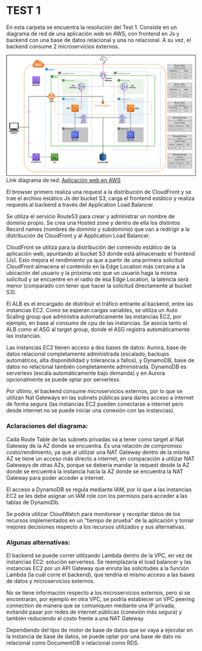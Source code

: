 # TEST 1

En esta carpeta se encuentra la resolución del Test 1.
Consiste en un diagrama de red de una aplicación web en AWS, con frontend en Js y backend con una base de datos relacional y una no relacional. A su vez, el backend consume 2 microservicios externos.

![Diagrama de red de una aplicación web](https://raw.githubusercontent.com/rodrigoAguirre1/devops-challenge/master/test-1/diagrama-red-app.png)
Link diagrama de red: [Aplicación web en AWS](https://viewer.diagrams.net/?tags=%7B%7D&highlight=0000ff&edit=_blank&layers=1&nav=1&title=diagrama-de-red.drawio#R7V1dd6M4Ev01eYwP4pvHxEl6ck5mN5vu7dl5yiE2cZghxoNxEvevX4EBG6kA8SWwrWROT8BYxtLVrauqUnGhTN%2B%2FvgX26u13f%2B54F7I0%2F7pQbi5kWZF1E%2F8vOrPdnUGaJe%2FOLAJ3npzbn%2Fju%2FnKSk1JyduPOnfXuXHIq9H0vdFfr3Ltn%2FnLpzMLcOTsI%2FM%2F8Za%2B%2Bl%2F%2FUlb1wcq1HJ77PbM%2BhLvvDnYdvyVmkW%2FsXfnPcxVvy0aZs7F54t9OLk4bXb%2Fbc%2Fzw4pdxeKNPA98PdX%2B9fU8eLei%2Ftl9377gpezW4scJYhyxu%2B%2Fvrlep%2Bzpy8p3FjPT6%2F%2FrOT3S6Qk3%2BPD9jbJV76QdQ%2B3eP3q44bxfYfbpDP0fzZ%2B%2BsLlOh6qK3wB0ld4vK%2F3r%2BO%2FFtH%2FHwP3ww6dqI3Ny9IJ04bxPe7a3l2WdE%2F2MfLKd5dhPG7aNf4Pf62pdKHhV6bR0UTWiBPksZE%2FgeijqI38CfLYyJ9AZPOI%2BHxE3uDBCeoo17xEfL50cIP4P%2BXa34Seu3SmGcIlfHIR2HMXj%2FzU9%2FwAn1v6S9x712%2Fhu4ePEP7z880Nne8rexb16ieensnIJXMMyelx0vFRq3gWhTb%2BrCBpIx4JJ7j9cHYDsrvG8%2BzV2n3J3hU4s02wdj%2BcJ2eHivgsxvsq%2Bvv9axFxw8T%2BXKuTReBvVvHt3%2BPPAl99XkfNueH2eX%2Fx9zDw%2F84ajg%2FSL34hK0g1bq%2Bvoq%2Fjet7B%2BVv9Tr4z8fkPJwhdPKevPHcRfWjoR83ayZHnvEYwXOOucpeLh%2FjoRpGS7oE%2BZ26v35x5cjv0PEymZvSpztfBqWRefnP8dycMtviS5FXTTDgiYUk1Pf7cU46cnns7YJvspJ3Q3CJre88E%2BI%2BEDOoQQ8pjvRDD5sVzZ4IXBC%2F0ygt4HplIBXjBusPc0B0vZJ%2FTNy%2FIrLyA9L54QZFa0wLuFJgWrj5s17NfXA8PMr7uVwRdRmpY%2F%2B2Es7ek5zlOjMZgtg%2B%2B6%2FOv3b1QANZU7VonAZzceEfYzT4iwy7K7iQVvHJHaFYJNEs0mhUdQHP2xh6sHGoNZ2HlhJUTVq4FL8gmqrZyhsXTyiFFF8tiQQzHTQxHvywmiQFcFkPE0N%2ByWDaF%2FBXytxmaxyd%2FK32%2Fs6yn9mBVJMmyonvfn2oB%2BvQDX9ITPx%2BnB6h%2FIa9rPxOGgvzHatYCtzlupWZKMiTgTMmDWekGzJn02hLg%2FjwMksgAmo3eRFv1Wq4Azsbr62tfcH5yFi5GxEkiOth9tw5AjWBQG3d3dyyg7oihkZQHdQbyQ1BnSM%2BtRKT%2BFIekAbAmMIKHYznP6AECwQFGgI6Ofgik6LSxZB8QtZsBuVRk0mbSAlACB0SROhiQBXJul7%2F%2B3Nyvrh7%2BcxfeuP8Y%2FwaNJjEcu8nD%2FP2z6LX9krYglfcLUvL9ogBA1SAtgWStr34BI8lsHVPaz817a8je0JXWCwXAgVBkweL5Sxmj%2B2UY2MLNINwMvboZtFn0S7sZpmr0y9%2FNUE5OdcSANdFyLGsYPB2T4PdIbR2bGIhAZAezFHPUOgKw4wXIphcRFA7u7kxKRcgyPY7Zdd0PXTJOFmQNFYj%2FexwoaDFCDFRuLA4FGj13lcnM8zdzepbdaaam6MUDV75uHMGYpcFBa2JZpmYgVY7%2FVXMzD1pdysZEUXVLMQ1D05CUioOc50SemLquqpaGkCpJut7XYMvdSp%2FC7qutFC1CPwMC2jCBiSGZfXVVe11UY%2FGNjbejKW1W37j%2Fw7LlUzLNACZNDdzMiYw4YAff3fk8%2BhhQK%2BRXdIy4yXDIPO2svIEzKXRAslnpjTTV6nmUc4eAWhXUq5BmBXUrrV1zl8VqEvgE8iR0zqBPIvqyVIDSJ6FzkNom342AdyPi3cValwwDK%2FJdNKSUwcGvWap2cycfvHbjYnUaxk4iPC2CCFSkAdOuFOlag4zTa%2FxD2rB0Fj3YL4736K%2FdpPkXPwz990q5mc3Ggxldpcvt9WrXHa%2FuV3QfsLgOnLW%2FCWbOTlpjWb6GRHYQUdKzBrth207qClY3%2BiJ1jUHsDGP%2FVC1vADUg6IIU0ALKPXWWAiXWtugsrb1bKXPis%2FVNFzgqSLtg6BthAMZrAO4M81ZS6xmAG0mbIuNsDIAzg6MV5VzBLOiAkEVfpqBgCveYIUEJ%2FNupfDbivgYWivm8LzlfkF1bnUWXbvhLhxpVBGJLQcHgUzcLoPUvO7qdb3bofNrb88FUbT%2BNRsRIFaQNu2Y0dGoInPnCSek7sjn%2Bwl%2Fa3u3%2BLNFZ%2B2se%2FMhWxKP2lxOG28Qo2JvQLxvTaOljRTkYlKc0sybFUVXZin7rj9nO2JROv2RoQjtYOGHJlXpyYdRxpSAIHM8O3Y%2FDi3rhDYaQd3VaBKtuAWYkvly9kY2rq6LpOzpFQsaKCvzI6mRph8%2BLhOb65Akj71qSLcRNmMA8YQieKJpu5rHyBKQ1BU8cE08gKY2UDUAUBaiqLokgVOtxqdYo%2FDeYbC2lUkFd3VNXfNnS4cJfJjJzwEJAjogO0JfeG30hCFnD0pdVQF%2F3yUAJDmNBGlkMQOEXrYWRpskA0oS3%2Fmi89eqNgV%2B8qOWtxz%2FqtUXNrVP11tubwA%2FsfqUJys9rEw3twgdz14QLfxjhaub1haYB%2BoKnv1WHSH9YeaEWYC3TFNLtch7bHoG0koW4okwszVR1pCnxvznc6ZYxURQt%2B6FDS6o%2BsTDsDD39lwalrE7U3I%2FSE0hTCh1fQgqRkIkkYD73lpEJ0n3dhagQcaMScSLnrlLExanzr0FE7swEmjHIKLLuYJ0m8dRp06gT7wL%2FjIxoDQwMnU5dsHWYIT4yjBmMKklV20FAQuDlUl%2FTyYCyVYjeAtm6b64E9wPNt0v73X%2Bev9D0Lt8ayrUJmItlQaGVffkIxg3gNF4qAFiPRYFxN3sb9lSocmHRm3jUbq5PkUNbQyBNYcwxQzrwg%2BUXWdQAcMgbwJ0abP8XvX%2BipYd%2FJs3FBzdfuaPt4dGjE7j4y8f7iAvKxSQFH8qTECxAiXaQhABnsSejXpmDkNE0%2FyQE%2BBtCS02x0V9s9Bcb%2FY9jo7%2BaKspBdvkXGM2Oa6l0J9y1htGK%2FvxXGC7VnSU8WOP1YIkwZJswZAWBjNh9pfLcKXS168HzWXbVtoPjKgWgMYQlhrGAOqEXdEWZQL0F1SPpbQM2g%2BtKZBM2yyZ0ktjxml2EZuCtxb4QYvS%2Blq0aVGpDhPFHFoGoAaTkVWMiKfsYvqooRBhfmWiHP%2BMO46crMc6%2Bty83PHC94aM%2FD17ZO96ig%2B3BAel268GHN4rtQulG5GpXXboyG4mrzlCGhBM6ANMeWuxwao6A4k1oA2Ij3ePZHTbit14FQWwq0gsS071v%2BXFnQPZqjsivSwq37nG2a3GPuuzWWqQnWdpJENulNJFQntsmmqQ057faMQoZ0q1cma9Uj4%2BE%2BPRqsSdW2hxzelF%2BrW2aAy%2B20xjrwHujRxiWTNdfRxeW1KGw5Cj8J0iSoyUGsSwZ3oeSfpjwoVyMwYeSAXjEPpRqwJxuiefzqvDccSLlSdR3LkhKljlqzXMr8Fw7l25cCcl1oxQiUD%2BqQL3YatJDeedmGdJ8A%2FUMawkxb8c7b0VV3m6r8rbf468BpVn5VsMbxONznpE1ZvdyyrPVzqa08spInE2GOiiaLroIrA1So7EHaKQ1EUcCDWQNUp%2B3c6ZBEyk2QoeRrn3o60giXa3gVuo0HU1F0MZ%2BmtT72%2F7hrApRItsAtraCj8ZGXTyNFE4HZRDwhHhaY2G2noTO7G0y899XG0qeQc5fQkQSyCb8J11JRnosy7FRoyQKNW5W5MQ8%2FKFH0ZInh%2BlTHeRGgV%2BH53PUpl60anBO0c3WFirpHI9wQQ161YTXjImeS7bra%2FoD8%2F2IMp%2Bayv32Dzqv8Zj5SqMqs6ZGydJgoWTYazuC5PL48psi1hidJ6J%2BqVrbC0vhVWP7PFExDng2PFf3YQbnPkzVVUQ6svQdD6e7XOC%2FEnUndkCLHdCb1TSdy2X7oCO79bzeAQjaCw2mKt2Yuo4UWLAw8gtBiFmLGZnFH7zbLf0jtrjyPo5y%2BCTuDjhDlkj%2FJLBkkVRozaL2tmaRmj8osbPFXLbHO6tTZLLRKdo%2FPb7znqn71AsRjhlVOEaXrhTFuKgVjpENA8VK9TzCMWuY1yp4Yrwh1NRPwGW1%2Fv0k82Fajz2cEZOx9FC514gm76Ncml%2FkfeMVS%2FP6kTjI%2F12Ss8i6Kmd9RN7IoiqQ949E0XJ%2BFQT%2BZzQjPXu9dmd5COQx1Lzv96EWy9LGBKfmoJAZQdHPFjZqj1r0TJeJkniv4p987qwhEeS0%2B4JJK3uoAQ2T7aLyhnc9QjVcd9PdJfEoEyMJEhbeJ3F9toOm31169K4pOGsiFlk7MeP%2BsvfL1YPJxm4bixO4S6eoAqZ0H7o7k3tG9LQopRh4wcRkcZvCPk0JN%2FLv8F9f1054QXJnFyPdPL27u5Wmkse4CvjtdCDclCVcd78AZ1h%2Fj6cerr1aebiZqPVnz7fnzy%2B2Zy9nO1cLsKHiMB%2BOELKsM6RR6iY0hkZfQxitGfktPK4eTrKubdvBT%2BsMpiuNbX7QB1t4MNQY7F1DSmevIeXOa2TAGkoz8vYlO64rGvWqhkYiElU9d30%2FGjFTQ%2FtJBK%2FnT1MjWkNrRDJjqj%2BNmPoGj%2BP54fX2yLNyWvfP%2F4anspFOoizqwkYxXY21KVebxlSEJqjH42EHafdDEU46mjl7c735g73FGjptJz2iElSKizHDOIDGndzhYUW%2FZXiokSmnynnyVYAAIihvOimiDCe70jV2cmP2FMma6zc%2FcH9FQ%2BVlIiY%2FjutP9x0vJJzfHHtOnLr253Cqkbt8wzoiGsd4MRNfsSt%2FHf%2BZLn12Me2kL%2BCI9zzwVz9SCSHB6hcK71FpBvso%2FwrTEF6v4Tu23XjAHXsdfjrrYtixgIvRYmQzq9aaCUROugeie%2BDwXDPFO5jxO37ENFKyenoJ0jOPgfthx2%2Fa1ftf05ewLrnSCYHHLXRt7yky4stFzGcVCR55k182BXw81q9evIZ4wwLGWcIorjdTwOTjxuDFK5z1yl7umTo5qrMnrFHJz9rATlrbD1Q%2BRUMBSiSQzdlelHKGAXQdiZN1H%2FbTMgTS2m3UKEITPuWm9uGi2qWIKCOMZMD%2F1AJxLM1xQJzJEBAT1v%2BIrP82D6UqzlR6K%2FxSXDovM9E3uPvcZex6hi244MI2oFGYQVNlCstQ0sCyks3x4Dmo5hQBx4QxBBIHRGJdC9wCmSzN8UAmy1N4hAU%2BOgsM1CaFLbBRjOB2FpgOzk%2Fvb57wmZ%2BPU8Fo7eDQKHUWNoYl49%2FEthLN8WAwOiD64M8wMQmMccJYbavZHHMszfHwlLAUnRVW8%2BisZvZ4g0qz2cEmIRhZdAxLmsS%2FuDn6uSqC02r559gjZJWGrgQATewm0RwPDqN9b%2F%2B6%2BnG5%2BLzEbxM444Sz2razOe5YmuOAO4QYCnCLMH1ZmF4HdrMWhOlLQgQt9z%2FRiTVC8QytePZzq4N4Zn9b57huq0yel47f9I0oMlESrD%2FIiRbh%2BY7D8zWqLGcs0zOeyy1nuhQua42H4VSE%2Fm9Jj4VwqhWgT%2FFwCBG9U8AxtMYFcPTGOQG4AQCHDLoyHQspHR%2FFgRufhMw8YplJZPxXOtb6Kp2OEBTpJMTi%2FfIlwja%2B6mnjOWsRjOer9rLZ317tleGoPhWSrXGhQpZ6UQJ7tWirCF99yL8WCGRojQsCGbaaCgQOgEBWPXj8JAhs1BR68BT0IHN%2BUl8ZwkiGYvik83C3tVLIwO4Xxux7jatoqXEOJktrXEhOrkbiY%2BCHPmYSgcVBsVhTAjaHJkNrXKBZ%2FLyKPTSx6RGwHAMsmXXh8VMmtL9H6MLj14XZyA7nKJTp%2FBSRgtcdq6nMkDj91S0d7fjtx4%2FH7wJj3DB2bj49luqQAm09o%2B18%2FHdqXZ0GaLLzzvU02XM9e0vYU0VNphGKa7WRkgKxo3bwCMOCm%2BRZlalZruftVBaZnbUQ2kWsX%2B0uU7kMvfXNJNkaFzMpKi%2B1JcNOSi8xLgNaAI6hNS6AK969IQDHEXCsK4EToLgaySRCVB6DqNzmwTScw1aDkkREZueo1J7FDKvTz%2BzUalSPOHPstcaXyOwEESgLBI4SgefjGdZE6dfT1IMAiXLO7NQYir%2BKzM6%2BEJNNbJHZiTSGuq8is3MUWDy3zE6tODAjMjtHB8vzyezUREHi09SFWS75YCWJkUZvqY0L%2FUjfv%2B3eK3itHa81qksMMk%2FjErEsrXHhMTre8WP6KBDGDWE1BV1zwDG0xgNweo2tsgJtPaGNWacdPb%2FpdUtgA5rsvDM7kTSC1E69YtSEuh5CXevs6BoutVMv3hs6ltTOq03gB7bI7qwF0i7i%2FSmtiOzOqDNUAbWWfFgEJ5HdCXZX8X4NATiOgDuf7E5d1O08MV05muxOXdTtHL3aE3U7DzpD1O3snLZE3c5aCBR1O8eJwPPJ7jRE3c7T1IPDZ3caom7ngESYTWyR3YkMuRqJIrtzFFg8t%2BxOozg2I7I7RwfL88nuNETdztPUhSPI7jTozRZxaR%2BR3dkRr3VXufPos58MOt4hsjt5IuzcsjsNUbdzeLSdYnbnH46v6c%2FI%2B%2F1h9S24v99%2B%2FvyvfHmGuZ2AZ5dK96yR2ynzTO0Ex1AIa%2B7CugJDxVOtfpw0reDROWx4JnU%2B4ckeEeCPmEOYMjofNy%2BeO4tuY%2FOydMI1fYXI9qyF3KL4v9wK1XL3qC43nNmzqsua42A5RapnXYak46fN8fVFgOEQILLVKd5YmuOAN6jAhDD7R2v2t3kg8YiygrfHUBziBneei8Ht%2BksRReABGa3SpoJGsHnQgKk5DhzHkACasIXA4XA4rGt7W%2BCSpTkOuKyR6Cls79HYXuYnE3cQyAJvj87enN7fPOEzPx%2Bngs26BoPZ0Ko2dvEyNcfDx0unaD74M8xKAmJ8IFbbYDaHHEtzPCBXN64gLOYxWMzsiamVJlPryWQimQKWeGRrn3iojlrAZq4EAE2sJtEcDwqj4yPu4vNSZBfxA1ltu9kcdCzN8QDdGT5Fs9t4vMYcj5f7iscj8RDN49A6aqVtg2OXvQGH5yM0G4Tk75dhVGNJRORHHZFH1eGD2rBuEpInmuNhPcXDNbnE5IsQVjso3xxxLM3xQJyIDJyW7d%2FmoVTp51D7kgJQZQcRlx94ndo0hFCCkibOEKI5Djwn0yEEEZkfIRJre0yaI5OlOR7IFJGGk7TApspogftKjEtxJKLzXODAsMH0RJPeZDrQIMLzXDF2Sglt%2BDDwI8%2Ff%2FnKMgbff%2FbkTXfF%2F)

El browser primero realiza una request a la distribución de CloudFront y se trae el archivo estático Js del bucket S3, carga el frontend estático y realiza requests al backend a través del Application Load Balancer.

Se utiliza el servicio Route53 para crear y administrar un nombre de dominio propio. Se crea una Hosted zone y dentro de ella los distintos Record names (nombres de dominio y subdominio) que van a redirigir a la distribución de CloudFront y al Application Load Balancer. 

CloudFront se utiliza para la distribución del contenido estático de la aplicación web, apuntando al bucket S3 donde está almacenado el frontend (Js). Esto mejora el rendimiento ya que a partir de una primera solicitud CloudFront almacena el contenido en la Edge Location más cercana a la ubicación del usuario y la próxima vez que un usuario haga la misma solicitud y se encuentre en el radio de esa Edge Location, la latencia será menor (comparado con tener que hacer la solicitud directamente al bucket S3).

El ALB es el encargado de distribuir el tráfico entrante al backend, entre las instancias EC2. Como se esperan cargas variables, se utiliza un Auto Scaling group que administra automaticamente las instancias EC2, por ejemplo, en base al consumo de cpu de las instancias. Se asocia tanto el ALB como el ASG al target group, donde el ASG registra automáticamente las instancias.

Las instancias EC2 tienen acceso a dos bases de datos: Aurora, base de datos relacional completamente administrada (escalado, backups automáticos, alta disponibilidad y tolerancia a fallos), y DynamoDB, base de datos no relacional también completamente administrada. DynamoDB es serverless (escala automáticamente bajo demanda) y en Aurora opcionalmente se puede optar por serverless.

Por último, el backend consume microservicios externos, por lo que se utilizan Nat Gateways en las subnets públicas para darles acceso a internet de forma segura (las instancias EC2 pueden conectarse a internet pero desde internet no se puede iniciar una conexión con las instancias).

### Aclaraciones del diagrama:

Cada Route Table de las subnets privadas va a tener como target al Nat Gateway de la AZ donde se encuentra. Es una relación de compromiso costo/rendimiento, ya que al utilizar una NAT Gateway dentro de la misma AZ se tiene un acceso más directo a internet, en comparación a utilizar NAT Gateways de otras AZs, porque se debería mandar la request desde la AZ donde se encuentra la instancia hacia la AZ donde se encuentra la NAT Gateway para poder acceder a internet.

El acceso a DynamoDB se regula mediante IAM, por lo que a las instancias EC2 se les debe asignar un IAM role con los permisos para acceder a las tablas de DynamoDb.

Se podría utilizar CloudWatch para monitorear y recopilar datos de los recursos implementados en un "tiempo de prueba" de la aplicación y tomar mejores decisiones respecto a los recursos utilizados y sus alternativas.

### Algunas alternativas:

El backend se puede correr utilizando Lambda dentro de la VPC, en vez de instancias EC2: solución serverless. Se reemplazaría el load balancer y las instancias EC2 por un API Gateway que enruta las solicitudes a la función Lambda (la cuál corre el backend), que tendría el mismo acceso a las bases de datos y microservicios externos.

No se tiene información respecto a los microservicios externos, pero si se encontraran, por ejemplo en otra VPC, se podría establecer un VPC peering connection de manera que se comuniquen mediante una IP privada, evitando pasar por redes de internet públicas (conexión más segura) y también reduciendo el costo frente a una NAT Gateway.

Dependiendo del tipo de motor de base de datos que se vaya a ejecutar en la instancia de base de datos, se puede optar por una base de dato no relacional como DocumentDB o relacional como RDS.